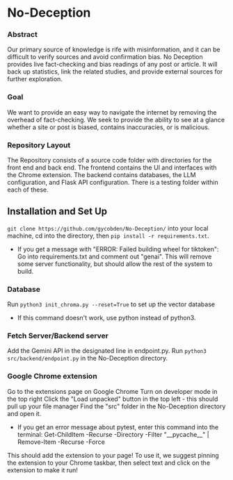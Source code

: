 # No-Deception
### Abstract
Our primary source of knowledge is rife with misinformation, and it can be difficult to verify sources and avoid confirmation bias. No Deception provides live fact-checking and bias readings of any post or article. It will back up statistics, link the related studies, and provide external sources for further exploration.
### Goal
We want to provide an easy way to navigate the internet by removing the overhead of fact-checking. We seek to provide the ability to see at a glance whether a site or post is biased, contains inaccuracies, or is malicious.
### Repository Layout
The Repository consists of a source code folder with directories for the front end and back end. The frontend contains the UI and interfaces with the Chrome extension. The backend contains databases, the LLM configuration, and Flask API configuration. There is a testing folder within each of these.

## Installation and Set Up
```git clone https://github.com/gycobden/No-Deception/``` into your local machine, cd into the directory, then ```pip install -r requirements.txt```.
 - If you get a message with "ERROR: Failed building wheel for tiktoken":
    Go into requirements.txt and comment out "genai". This will remove some server functionality, but should allow the rest of the system to build.

### Database
Run ```python3 init_chroma.py --reset=True``` to set up the vector database
 - If this command doesn't work, use python instead of python3.

### Fetch Server/Backend server
Add the Gemini API in the designated line in endpoint.py. Run ```python3 src/backend/endpoint.py``` in the No-Deception directory.

### Google Chrome extension 
Go to the extensions page on Google Chrome
Turn on developer mode in the top right
Click the "Load unpacked" button in the top left - this should pull up your file manager
Find the "src" folder in the No-Deception directory and open it.
 - If you get an error message about pytest, enter this command into the terminal: Get-ChildItem -Recurse -Directory -Filter "\_\_pycache\_\_" | Remove-Item -Recurse -Force

This should add the extension to your page! To use it, we suggest pinning the extension to your Chrome taskbar, then select text and click on the extension to make it run!
